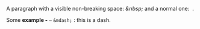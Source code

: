 A paragraph with a visible non-breaking space: *&amp;nbsp;* and a normal one: *&nbsp;*.

Some **example -** `—` `&mdash;` : this is a dash.
